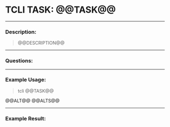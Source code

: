 # TCLI TASK: @@TASK@@

---
### Description:

> @@DESCRIPTION@@

---
### Questions:

---
### Example Usage:

> tcli @@TASK@@

@@ALT@@
@@ALTS@@

---
### Example Result:

```console
```
